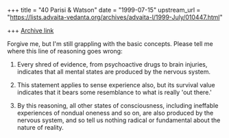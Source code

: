+++
title = "40 Parisi & Watson"
date = "1999-07-15"
upstream_url = "https://lists.advaita-vedanta.org/archives/advaita-l/1999-July/010447.html"

+++
[Archive link](https://lists.advaita-vedanta.org/archives/advaita-l/1999-July/010447.html)

Forgive me, but I'm still grappling with the basic concepts. Please tell me
where this line of reasoning goes wrong:

1. Every shred of evidence, from psychoactive drugs to brain injuries,
indicates that all mental states are produced by the nervous system.

2. This statement applies to sense experience also, but its survival value
indicates that it bears some resemblance to what is really 'out there.'

3. By this reasoning, all other states of consciousness, including ineffable
experiences of nondual oneness and so on, are also produced by the nervous
system, and so tell us nothing radical or fundamental about the nature of
reality.

